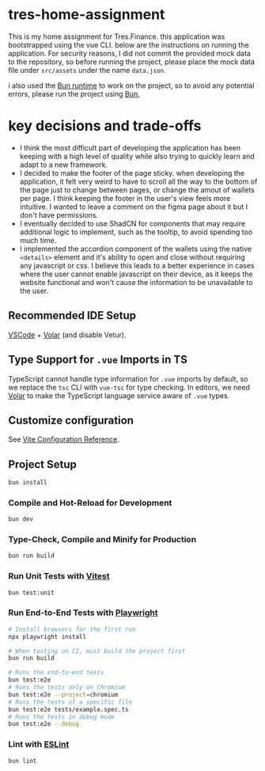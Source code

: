 # tres-home-assignment

This is my home assignment for Tres.Finance.
this application was bootstrapped using the vue CLI.
below are the instructions on running the application.
For security reasons, I did not commit the provided mock data to the repository, so before running the project, please place the mock data file under `src/assets` under the name `data.json`.

i also used the [Bun runtime](https://bun.sh/) to work on the project, so to avoid any potential errors, please run the project using [Bun.](https://bun.sh/)

# key decisions and trade-offs

- I think the most difficult part of developing the application has been keeping with a high level of quality while also trying to quickly learn and adapt to a new framework.
- I decided to make the footer of the page sticky. when developing the application, it felt very weird to have to scroll all the way to the bottom of the page just to change between pages, or change the amout of wallets per page. I think keeping the footer in the user's view feels more intuitive. I wanted to leave a comment on the figma page about it but I don't have permissions.
- I eventually decided to use ShadCN for components that may require additional logic to implement, such as the tooltip, to avoid spending too much time.
- I implemented the accordion component of the wallets using the native `<details>` element and it's ability to open and close without requiring any javascript or css. I believe this leads to a better experience in cases where the user cannot enable javascript on their device, as it keeps the website functional and won't cause the information to be unavailable to the user.

## Recommended IDE Setup

[VSCode](https://code.visualstudio.com/) + [Volar](https://marketplace.visualstudio.com/items?itemName=Vue.volar) (and disable Vetur).

## Type Support for `.vue` Imports in TS

TypeScript cannot handle type information for `.vue` imports by default, so we replace the `tsc` CLI with `vue-tsc` for type checking. In editors, we need [Volar](https://marketplace.visualstudio.com/items?itemName=Vue.volar) to make the TypeScript language service aware of `.vue` types.

## Customize configuration

See [Vite Configuration Reference](https://vite.dev/config/).

## Project Setup

```sh
bun install
```

### Compile and Hot-Reload for Development

```sh
bun dev
```

### Type-Check, Compile and Minify for Production

```sh
bun run build
```

### Run Unit Tests with [Vitest](https://vitest.dev/)

```sh
bun test:unit
```

### Run End-to-End Tests with [Playwright](https://playwright.dev)

```sh
# Install browsers for the first run
npx playwright install

# When testing on CI, must build the project first
bun run build

# Runs the end-to-end tests
bun test:e2e
# Runs the tests only on Chromium
bun test:e2e --project=chromium
# Runs the tests of a specific file
bun test:e2e tests/example.spec.ts
# Runs the tests in debug mode
bun test:e2e --debug
```

### Lint with [ESLint](https://eslint.org/)

```sh
bun lint
```
